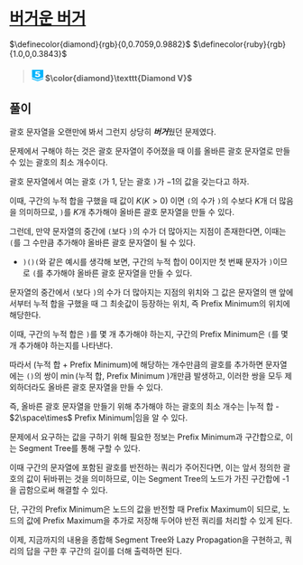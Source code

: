 # [버거운 버거](https://www.acmicpc.net/problem/19851)
$\definecolor{diamond}{rgb}{0,0.7059,0.9882}$ $\definecolor{ruby}{rgb}{1.0,0,0.3843}$
> #### <img src="../images/diamond5.svg" alt="diamond5" width="20" height="20"/> $\color{diamond}\texttt{Diamond V}$

## 풀이
괄호 문자열을 오랜만에 봐서 그런지 상당히 ***버거***웠던 문제였다.

문제에서 구해야 하는 것은 괄호 문자열이 주어졌을 때 이를 올바른 괄호 문자열로 만들 수 있는 괄호의 최소 개수이다.

괄호 문자열에서 여는 괄호 `(`가 $1$, 닫는 괄호 `)`가 $-1$의 값을 갖는다고 하자.

이때, 구간의 누적 합을 구했을 때 값이 $K(K > 0)$ 이면 `(`의 수가 `)`의 수보다 $K$개 더 많음을 의미하므로, `)`를 $K$개 추가해야 올바른 괄호 문자열을 만들 수 있다.

그런데, 만약 문자열의 중간에 `(`보다 `)`의 수가 더 많아지는 지점이 존재한다면, 이때는 `(`를 그 수만큼 추가해야 올바른 괄호 문자열이 될 수 있다.
* `)()(`와 같은 예시를 생각해 보면, 구간의 누적 합이 0이지만 첫 번째 문자가 `)`이므로 `(`를 추가해야 올바른 괄호 문자열을 만들 수 있다.

문자열의 중간에서 `(`보다 `)`의 수가 더 많아지는 지점의 위치와 그 값은 문자열의 맨 앞에서부터 누적 합을 구했을 때 그 최솟값이 등장하는 위치, 즉 Prefix Minimum의 위치에 해당한다.

이때, 구간의 누적 합은 `)`를 몇 개 추가해야 하는지, 구간의 Prefix Minimum은 `(`를 몇 개 추가해야 하는지를 나타낸다.

따라서 (누적 합 + Prefix Minimum)에 해당하는 개수만큼의 괄호를 추가하면 문자열에는 `()`의 쌍이 $\min($누적 합, Prefix Minimum $)$개만큼 발생하고, 이러한 쌍을 모두 제외하더라도 올바른 괄호 문자열을 만들 수 있다.

즉, 올바른 괄호 문자열을 만들기 위해 추가해야 하는 괄호의 최소 개수는 |누적 합 - $2\space\times$ Prefix Minimum|임을 알 수 있다.

문제에서 요구하는 값을 구하기 위해 필요한 정보는 Prefix Minimum과 구간합으로, 이는 Segment Tree를 통해 구할 수 있다.

이때 구간의 문자열에 포함된 괄호를 반전하는 쿼리가 주어진다면, 이는 앞서 정의한 괄호의 값이 뒤바뀌는 것을 의미하므로, 이는 Segment Tree의 노드가 가진 구간합에 -1을 곱함으로써 해결할 수 있다.

단, 구간의 Prefix Minimum은 노드의 값을 반전할 때 Prefix Maximum이 되므로, 노드의 값에 Prefix Maximum을 추가로 저장해 두어야 반전 쿼리를 처리할 수 있게 된다.

이제, 지금까지의 내용을 종합해 Segment Tree와 Lazy Propagation을 구현하고, 쿼리의 답을 구한 후 구간의 길이를 더해 출력하면 된다.